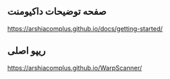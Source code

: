 ## صفحه توضیحات داکیومنت

https://arshiacomplus.github.io/docs/getting-started/

## ریپو اصلی
https://arshiacomplus.github.io/WarpScanner/
